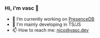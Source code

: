 ### Hi, i'm vasc 👋

- 🔭 I’m currently working on [PresenceDB](https://presencedb.com)
- 🌱 I'm mainly developing in TS/JS
- 📫 How to reach me: [nico@vasc.dev](mailto:nico@vasc.dev)
